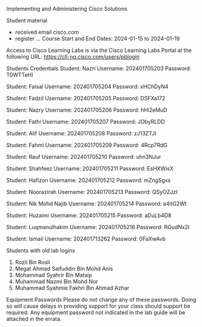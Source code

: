 Implementing and Administering Cisco Solutions

Student material
- received email cisco.com
- register ...
Course Start and End Dates: 2024-01-15 to 2024-01-19

Access to Cisco Learning Labs is via the Cisco Learning Labs Portal at the following URL:
https://cll-ng.cisco.com/users/pblogin

Students Credentials
Student: Nazri
Username: 202401705203
Password: T0WTTeHI

Student: Faisal
Username: 202401705204
Password: xHChDyN4

Student: Fadzil
Username: 202401705205
Password: DSFXa172

Student: Nazry
Username: 202401705206
Password: hHi2eMuD

Student: Fathi
Username: 202401705207
Password: JObyRLDD

Student: Alif
Username: 202401705208
Password: zJ13ZTJI

Student: Fahmi
Username: 202401705209
Password: 4Rcp7RdG

Student: Rauf
Username: 202401705210
Password: uhn3NJur

Student: Shahfeez
Username: 202401705211
Password: EsHXWisX

Student: Hafizon
Username: 202401705212
Password: mZngSgxs

Student: Noorazirah
Username: 202401705213
Password: QSyOZJzI

Student: Nik Mohd Najib
Username: 202401705214
Password: a4itG2Wt

Student: Huzaimi
Username: 202401705215
Password: aDuLb4D8

Student: Luqmanulhakim
Username: 202401705216
Password: ROudNx2l

Student: Ismail
Username: 202401713262
Password: 0FaXwAvb

Students with old lab logins
1. Rozli Bin Rosli
2. Megat Ahmad Saifuddin Bin Mohd Anis
3. Mohammad Syahrir Bin Mataip
4. Muhammad Nazmi Bin Mohd Nor
5. Muhammad Syahmie Fakhri Bin Ahmad Azhar

Equipment Passwords
Please do not change any of these passwords. Doing so will cause delays in providing support for your class should support be required. Any equipment password not indicated in the lab guide will be attached in the errata.









